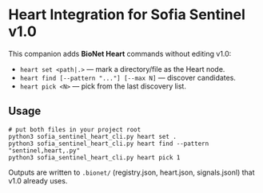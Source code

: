 # Heart Integration for Sofia Sentinel v1.0

This companion adds **BioNet Heart** commands without editing v1.0:
- `heart set <path|.>` — mark a directory/file as the Heart node.
- `heart find [--pattern "..."] [--max N]` — discover candidates.
- `heart pick <N>` — pick from the last discovery list.

## Usage
```
# put both files in your project root
python3 sofia_sentinel_heart_cli.py heart set .
python3 sofia_sentinel_heart_cli.py heart find --pattern "sentinel,heart,.py"
python3 sofia_sentinel_heart_cli.py heart pick 1
```
Outputs are written to `.bionet/` (registry.json, heart.json, signals.jsonl) that v1.0 already uses.

